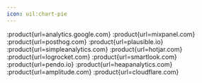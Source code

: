 ```yaml
---
icon: uil:chart-pie
---
```


:product{url=analytics.google.com}
:product{url=mixpanel.com}
:product{url=posthog.com}
:product{url=plausible.io}
:product{url=simpleanalytics.com}
:product{url=hotjar.com}
:product{url=logrocket.com}
:product{url=smartlook.com}
:product{url=pendo.io}
:product{url=heapanalytics.com}
:product{url=amplitude.com}
:product{url=cloudflare.com}
